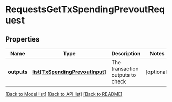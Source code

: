 # RequestsGetTxSpendingPrevoutRequest

## Properties
Name | Type | Description | Notes
------------ | ------------- | ------------- | -------------
**outputs** | [**list[TxSpendingPrevoutInput]**](TxSpendingPrevoutInput.md) | The transaction outputs to check | [optional] 

[[Back to Model list]](../README.md#documentation-for-models) [[Back to API list]](../README.md#documentation-for-api-endpoints) [[Back to README]](../README.md)

